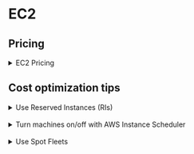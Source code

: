 # EC2
## Pricing
<details>
  <summary>
EC2 Pricing
  </summary>
There are 3 ways to pay for EC2 instances.

* *On-Demand*

  Start/stop these instances any time you want. Pay per hour rate.
* *Reserved Instances*

  You make long term commitment (1 or 3 years) to get a discounted hourly rate. You can pay all upfront, partial upfront or no upfront money. The rest is charged per month whether you use the instance or not.
* *Spot Instances*

  This is excess AWS capacity at a discounted hourly rate. Pay per hour for the time it's running.

</details>

## Cost optimization tips

<details>
  <summary>
Use Reserved Instances (RIs)
  </summary>

### Use Reserved Instances (RIs)
If you manage at least ten ec2 instances & haven’t heard of RI then this is going to be the biggest cost saver for you. Simply put, you rent out EC2 instances on a contract for a 1 year or 3 year term. You can pay the cost all upfront, partial upfront or no upfront. The more money you put upfront the higher discount you get. Reserved instances come in 2 offerings,

* *Standard*: Less flexibility, more discount. You can change instance size & Availability Zone (AZ) but you can’t change instance family.
* *Convertible*: More flexibility, less discount. You can change instance size, instance family and AZ.

### Recommendations
* Choose an instance family suitable for your workload and go for the standard offering. It’s about ~14% cheaper than convertible RIs plus you can sell excess capacity on the RI marketplace if you ever need to.

![ec2_RI_standard_vs_convertible.png](../assets/ec2_RI_standard_vs_convertible.png)

* The difference between no upfront to full upfront is moderate (~7%). While the difference between partial upfront and full upfront is tiny (~2%). Best to at least pay partial upfront unless you are cash strapped.

![ec2_RI_payment_options.png](../assets/ec2_RI_payment_options.png)
</details>
<br>


<details>
  <summary>
Turn machines on/off with AWS Instance Scheduler
  </summary>

### Turn machines on/off with AWS Instance Scheduler
You can keep the EC2 instances running only for the time range you specify with [AWS Instance Scheduler](https://aws.amazon.com/answers/infrastructure-management/instance-scheduler/). This feature was launched in Feb 2018 and uses combination Cloudwatch, Lambda, and DynamoDB to get everything working.

### Recommendations
Use it for all periodic workloads including developer machines, dev/test/QA stack etc. For a 720 hour every month these machines are typically needed only for ~220 hours.
</details>
<br>


<details>
  <summary>
Use Spot Fleets
  </summary>

### Spot Fleets
Spot instances are essentially excess capacity of AWS available at large discount (~90%) than on-demand rate. Spot instance price fluctuates based on demand & supply. One can set a bid amount the he/she is willing to spend on a spot instance. The catch is if the spot price exceeds your bid price then the instance is terminated with a 2 minute notice.

### Recommendations
* Spinning up one off spot instance is useless as it can die anytime. Consider using Spot Fleets that try to maintain set number of spot instances.
* Only use this for stateless workloads.
* It’s best to create a separate auto scaling group (ASG) consisting of only spot instances and hook it behind an Application Load Balancer (ALB) along with existing ASG comprising of RIs + on-demand instances.

</details>
<br>